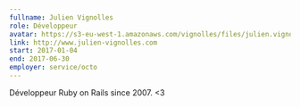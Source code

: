 ```yaml
---
fullname: Julien Vignolles
role: Développeur
avatar: https://s3-eu-west-1.amazonaws.com/vignolles/files/julien.vignolles.jpg
link: http://www.julien-vignolles.com
start: 2017-01-04
end: 2017-06-30
employer: service/octo
---
```


Développeur Ruby on Rails since 2007. <3
